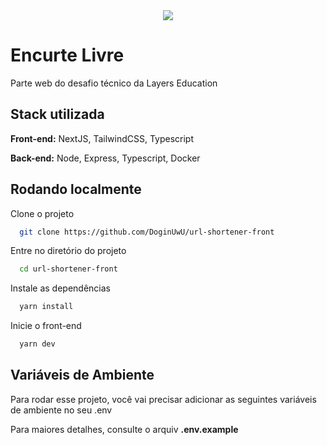 <div align="center"><img src="https://user-images.githubusercontent.com/59850361/187083027-cc473c63-08fe-4b60-88a7-1580bf76d708.png" /></div>

# Encurte Livre

Parte web do desafio técnico da Layers Education


## Stack utilizada

**Front-end:** NextJS, TailwindCSS, Typescript

**Back-end:** Node, Express, Typescript, Docker

## Rodando localmente

Clone o projeto

```bash
  git clone https://github.com/DoginUwU/url-shortener-front
```

Entre no diretório do projeto

```bash
  cd url-shortener-front
```

Instale as dependências

```bash
  yarn install
```

Inicie o front-end

```bash
  yarn dev
```


## Variáveis de Ambiente

Para rodar esse projeto, você vai precisar adicionar as seguintes variáveis de ambiente no seu .env

Para maiores detalhes, consulte o arquiv **.env.example**
